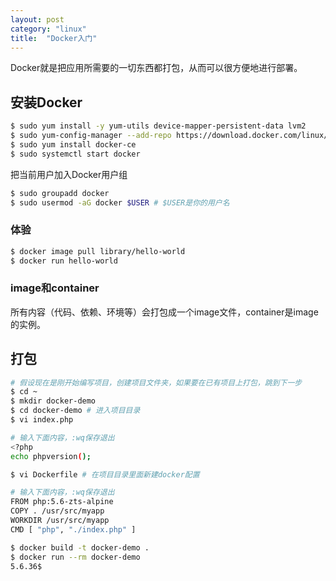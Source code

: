 ```yaml
---
layout: post
category: "linux"
title:  "Docker入门"
---
```


Docker就是把应用所需要的一切东西都打包，从而可以很方便地进行部署。

## 安装Docker

```bash
$ sudo yum install -y yum-utils device-mapper-persistent-data lvm2
$ sudo yum-config-manager --add-repo https://download.docker.com/linux/centos/docker-ce.repo
$ sudo yum install docker-ce
$ sudo systemctl start docker
```

把当前用户加入Docker用户组

```bash
$ sudo groupadd docker
$ sudo usermod -aG docker $USER # $USER是你的用户名
```

### 体验

```bash
$ docker image pull library/hello-world
$ docker run hello-world
```

### image和container

所有内容（代码、依赖、环境等）会打包成一个image文件，container是image的实例。

## 打包

```bash
# 假设现在是刚开始编写项目，创建项目文件夹，如果要在已有项目上打包，跳到下一步
$ cd ~
$ mkdir docker-demo
$ cd docker-demo # 进入项目目录
$ vi index.php

# 输入下面内容，:wq保存退出
<?php
echo phpversion();
```

```bash
$ vi Dockerfile # 在项目目录里面新建docker配置

# 输入下面内容，:wq保存退出
FROM php:5.6-zts-alpine
COPY . /usr/src/myapp
WORKDIR /usr/src/myapp
CMD [ "php", "./index.php" ]
```

```bash
$ docker build -t docker-demo .
$ docker run --rm docker-demo
5.6.36$
```